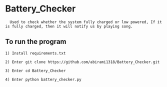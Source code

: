 # Battery_Checker
      Used to check whether the system fully charged or low powered, If it is fully charged, then it will notify us by playing song.
## To run the program
    
    1) Install requirements.txt
    
    2) Enter git clone https://github.com/abirami1318/Battery_Checker.git
    
    3) Enter cd Battery_Checker
    
    4) Enter python battery_checker.py
